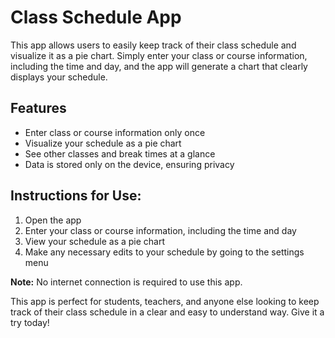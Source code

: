 # Class Schedule App

This app allows users to easily keep track of their class schedule and visualize it as a pie chart. Simply enter your class or course information, including the time and day, and the app will generate a chart that clearly displays your schedule.

## Features
- Enter class or course information only once
- Visualize your schedule as a pie chart
- See other classes and break times at a glance
- Data is stored only on the device, ensuring privacy

## Instructions for Use:
1. Open the app
2. Enter your class or course information, including the time and day
3. View your schedule as a pie chart
4. Make any necessary edits to your schedule by going to the settings menu

**Note:** No internet connection is required to use this app.

This app is perfect for students, teachers, and anyone else looking to keep track of their class schedule in a clear and easy to understand way. Give it a try today!
